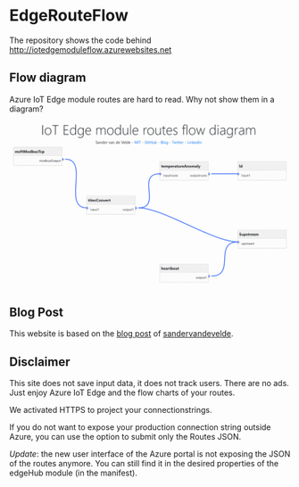 # EdgeRouteFlow

The repository shows the code behind http://iotedgemoduleflow.azurewebsites.net

## Flow diagram

Azure IoT Edge module routes are hard to read. Why not show them in a diagram?

![Flow diagram example](/images/fd.png)

## Blog Post

This website is based on the [blog post](https://sandervandevelde.wordpress.com/2019/01/25/visualize-azure-iot-edge-device-routes-as-a-flowchart-in-asp-net-mvc/) of [sandervandevelde](https://github.com/sandervandevelde). 

## Disclaimer

This site does not save input data, it does not track users. There are no ads. Just enjoy Azure IoT Edge and the flow charts of your routes.

We activated HTTPS to project your connectionstrings.

If you do not want to expose your production connection string outside Azure, you can use the option to submit only the Routes JSON.

*Update*: the new user interface of the Azure portal is not exposing the JSON of the routes anymore. You can still find it in the desired properties of the edgeHub module (in the manifest). 
